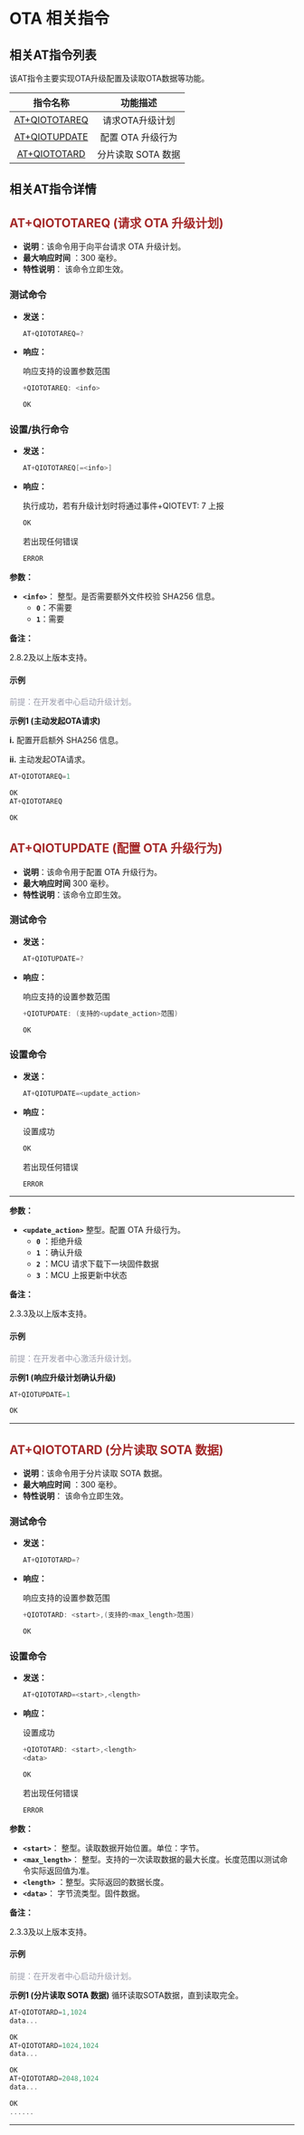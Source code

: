 # OTA 相关指令

## **相关AT指令列表**
该AT指令主要实现OTA升级配置及读取OTA数据等功能。  

| 指令名称| 功能描述    |
|:--------:| :-------------:|
| [AT+QIOTOTAREQ](#AT+QIOTOTAREQ)  | 请求OTA升级计划 | 
| [AT+QIOTUPDATE](#AT+QIOTUPDATE) | 配置 OTA 升级行为 |
| [AT+QIOTOTARD](#AT+QIOTOTARD) | 分片读取 SOTA 数据 |

## **相关AT指令详情**

<span id="AT+QIOTOTAREQ">  </span>

## <font color=#A52A2A  >__AT+QIOTOTAREQ (请求 OTA 升级计划)__</font>

* __说明__：该命令用于向平台请求 OTA 升级计划。
* __最大响应时间__ ：300 毫秒。
* __特性说明__： 该命令立即生效。



### **测试命令**

* __发送：__

	```c
	AT+QIOTOTAREQ=?
	```	
* __响应：__

	响应支持的设置参数范围

	```c
	+QIOTOTAREQ: <info>
	
	OK
	```

### **设置/执行命令**

* __发送：__

	```c
	AT+QIOTOTAREQ[=<info>]
	```	
* __响应：__

	执行成功，若有升级计划时将通过事件+QIOTEVT: 7 上报

	```c
	OK
	```
	
		
	若出现任何错误
	```c
	ERROR
	```	


__参数：__

 * __`<info>`__： 整型。是否需要额外文件校验 SHA256 信息。
	 * __`0`__：不需要 
	 * __`1`__：需要


__备注：__

2.8.2及以上版本支持。

#### **示例**
 <font color=#999AAA >前提：在开发者中心启动升级计划。</font>
 
__示例1 (主动发起OTA请求)__

__i.__ 配置开启额外 SHA256 信息。

__ii.__ 主动发起OTA请求。

```c
AT+QIOTOTAREQ=1

OK
AT+QIOTOTAREQ

OK
```
 

<span id="AT+QIOTUPDATE">  </span>

## <font color=#A52A2A  >__AT+QIOTUPDATE (配置 OTA 升级行为)__</font>

* __说明__：该命令用于配置 OTA 升级行为。
* __最大响应时间__ 300 毫秒。
* __特性说明__：该命令立即生效。




### **测试命令**

* __发送：__

	```c
	AT+QIOTUPDATE=?
	```	
* __响应：__

	响应支持的设置参数范围

	```c
	+QIOTUPDATE: (支持的<update_action>范围)
	
	OK
	```


### **设置命令**

* __发送：__

	```c
	AT+QIOTUPDATE=<update_action>
	```	
* __响应：__

	设置成功

	```c
	OK
	```
	
	若出现任何错误
	```c
	ERROR
	```	
***


__参数：__

 * __`<update_action>`__ 整型。配置 OTA 升级行为。
	 * __`0`__ ：拒绝升级
	 * __`1`__ ：确认升级 
	 * __`2`__ ：MCU 请求下载下一块固件数据
	 * __`3`__ ：MCU 上报更新中状态

__备注：__

2.3.3及以上版本支持。

#### **示例**
<font color=#999AAA >前提：在开发者中心激活升级计划。</font>
 
__示例1 (响应升级计划确认升级)__

```c
AT+QIOTUPDATE=1

OK
```
***

<span id="AT+QIOTOTARD">  </span>

## <font color=#A52A2A  >__AT+QIOTOTARD (分片读取 SOTA 数据)__</font>

* __说明__：该命令用于分片读取 SOTA 数据。
* __最大响应时间__ ：300 毫秒。
* __特性说明__： 该命令立即生效。


### **测试命令**

* __发送：__
	
	```c
	AT+QIOTOTARD=?
	```	
* __响应：__

	响应支持的设置参数范围

	```c
	+QIOTOTARD: <start>,(支持的<max_length>范围)
	
	OK
	```


### **设置命令**

* __发送：__

	```c
	AT+QIOTOTARD=<start>,<length>
	```	
* __响应：__

	设置成功

	```c
	+QIOTOTARD: <start>,<length>
	<data>

	OK
	```
	
	若出现任何错误
	```c
	ERROR
	```	

__参数：__

 * __`<start>`__： 整型。读取数据开始位置。单位：字节。
 * __`<max_length>`__： 整型。支持的一次读取数据的最大长度。长度范围以测试命令实际返回值为准。
 * __`<length>`__ ：整型。实际返回的数据长度。
 * __`<data>`__： 字节流类型。固件数据。


__备注：__

2.3.3及以上版本支持。

#### **示例**
 <font color=#999AAA >前提：在开发者中心启动升级计划。</font>
 
__示例1 (分片读取 SOTA 数据)__
循环读取SOTA数据，直到读取完全。

```c
AT+QIOTOTARD=1,1024
data...

OK
AT+QIOTOTARD=1024,1024
data...

OK
AT+QIOTOTARD=2048,1024
data...

OK
......
```
***
